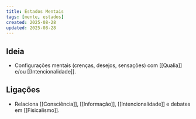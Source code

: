 ```yaml
---
title: Estados Mentais
tags: [mente, estados]
created: 2025-08-28
updated: 2025-08-28
---
```


## Ideia
- Configurações mentais (crenças, desejos, sensações) com [[Qualia]] e/ou [[Intencionalidade]].

## Ligações
- Relaciona [[Consciência]], [[Informação]], [[Intencionalidade]] e debates em [[Fisicalismo]].
